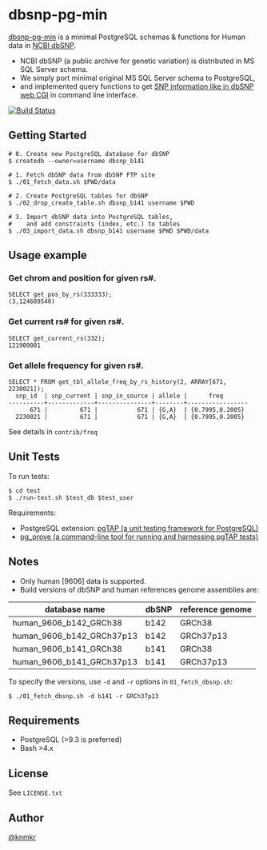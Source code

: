# dbsnp-pg-min

[dbsnp-pg-min](https://github.com/knmkr/dbsnp-pg-min) is a minimal PostgreSQL schemas & functions for Human data in [NCBI dbSNP](http://www.ncbi.nlm.nih.gov/SNP/).

- NCBI dbSNP (a public archive for genetic variation) is distributed in MS SQL Server schema.
- We simply port minimal original MS SQL Server schema to PostgreSQL,
- and implemented query functions to get [SNP information like in dbSNP web CGI](http://www.ncbi.nlm.nih.gov/projects/SNP/snp_ref.cgi?rs=671) in command line interface.

[![Build Status](https://travis-ci.org/knmkr/dbsnp-pg-min.svg?branch=master)](https://travis-ci.org/knmkr/dbsnp-pg-min)

## Getting Started

    # 0. Create new PostgreSQL database for dbSNP
    $ createdb --owner=username dbsnp_b141

    # 1. Fetch dbSNP data from dbSNP FTP site
    $ ./01_fetch_data.sh $PWD/data

    # 2. Create PostgreSQL tables for dbSNP
    $ ./02_drop_create_table.sh dbsnp_b141 username $PWD

    # 3. Import dbSNP data into PostgreSQL tables,
    #    and add constraints (index, etc.) to tables
    $ ./03_import_data.sh dbsnp_b141 username $PWD $PWD/data


## Usage example

### Get chrom and position for given rs\#.

```
SELECT get_pos_by_rs(333333);
(3,124609540)
```

### Get current rs\# for given rs\#.

```
SELECT get_current_rs(332);
121909001
```

### Get allele frequency for given rs\#.

```
SELECT * FROM get_tbl_allele_freq_by_rs_history(2, ARRAY[671, 2230021]);
  snp_id  | snp_current | snp_in_source | allele |      freq
----------+-------------+---------------+--------+-----------------
      671 |         671 |           671 | {G,A}  | {0.7995,0.2005}
  2230021 |         671 |           671 | {G,A}  | {0.7995,0.2005}
```

See details in `contrib/freq`


## Unit Tests

To run tests:

```
$ cd test
$ ./run-test.sh $test_db $test_user
```

Requirements:
  - PostgreSQL extension: [pgTAP (a unit testing framework for PostgreSQL)](http://pgtap.org/)
  - [pg_prove (a command-line tool for running and harnessing pgTAP tests)](http://search.cpan.org/dist/TAP-Parser-SourceHandler-pgTAP/)


## Notes

- Only human [9606] data is supported.
- Build versions of dbSNP and human references genome assemblies are:

| database name             | dbSNP    | reference genome |
|---------------------------|----------|------------------|
| human_9606_b142_GRCh38    | b142     | GRCh38           |
| human_9606_b142_GRCh37p13 | b142     | GRCh37p13        |
| human_9606_b141_GRCh38    | b141     | GRCh38           |
| human_9606_b141_GRCh37p13 | b141     | GRCh37p13        |

To specify the versions, use `-d` and `-r` options in `01_fetch_dbsnp.sh`:

```
$ ./01_fetch_dbsnp.sh -d b141 -r GRCh37p13
```


## Requirements

- PostgreSQL (>9.3 is preferred)
- Bash >4.x


## License

See `LICENSE.txt`


## Author

[@knmkr](https://github.com/knmkr)

